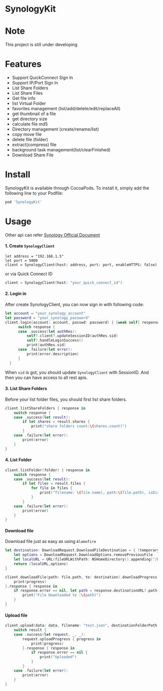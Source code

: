 # SynologyKit

Note
==
This project is still under developing

Features
==
* Support QuickConnect Sign In
* Support IP/Port Sign In
* List Share Folders
* List Share Files
* Get file info
* list Virtual Folder
* favorites management (list/add/delete/edit/replaceAll)
* get thumbnail of a file
* get directory size
* calculate file md5
* Directory management (create/rename/list)
* copy move file
* delete file (folder)
* extract(compress) file
* background task management(list/clearFinished)
* Download Share File


Install
== 

SynologyKit is available through CocoaPods. To install it, simply add the following line to your Podfile:

```sh
pod 'SynologyKit'
```

Usage
==

Other api can refer [Synology Official Document](https://global.download.synology.com/download/Document/Software/DeveloperGuide/Package/FileStation/All/enu/Synology_File_Station_API_Guide.pdf)

#### 1. Create `SynologyClient` 

```
let address = "192.168.1.5"
let port = 5000
client = SynologyClient(host: address, port: port, enableHTTPS: false)
```

or via Quick Connect ID

```swift
client = SynologyClient(host: "your_quick_connect_id")
```


#### 2. Login in

After create SynologyClient, you can now sign in with following code:

```swift
let account = "your_synology_account"
let password = "your_synology_password"
client.login(account: account, passwd: password) { [weak self] response in
      switch response {
      case .success(let authRes):
          self?.client?.updateSessionID(authRes.sid)
          self?.handleLoginSuccess()
          print(authRes.sid)
      case .failure(let error):
          print(error.description)
      }
  }
```

When `sid` is got, you should update `SynologyClient` with SessionID. And then you can have access to all rest apis. 

#### 3. List Share Folders

Before your list folder files, you should first list share folders.

```swift
client.listShareFolders { response in
    switch response {
    case .success(let result):
        if let shares = result.shares {
            print("share folders count:\(shares.count)")
        }
    case .failure(let error):
        print(error)
    }
}
```        

#### 4. List Folder

```swift
client.listFolder(folder) { response in
    switch response {
    case .success(let result):
        if let files = result.files {
            for file in files {
                print("filename: \(file.name), path:\(file.path), isDirectory:\(file.isdir)")
            }
        }
    case .failure(let error):
        print(error)
    }
}
```

#### Download file

Download file just as easy as using `Alamofire`

```swift
let destination: DownloadRequest.DownloadFileDestination = { (temporaryURL, response)  in
    let options = DownloadRequest.DownloadOptions.removePreviousFile
    let localURL = URL(fileURLWithPath: NSHomeDirectory().appending("/Documents/\(file.name)"))
    return (localURL,options)
}

client.downloadFile(path: file.path, to: destination).downloadProgress { progress in
    print(progress)
}.response { response in
    if response.error == nil, let path = response.destinationURL?.path {
        print("File Downloaded to :\(path)")
    }
}
```

#### Upload file

```swift
client.upload(data: data, filename: "test.json", destinationFolderPath: folder, createParents: true, options: nil) { result in
    switch result {
    case .success(let request, _, _):
        request.uploadProgress { progress in
            print(progress)
        }.response { response in
            if response.error == nil {
                print("Uploaded")
            }
        }
    case .failure(let error):
        print(error)
    }
}
```
